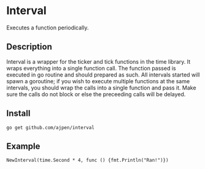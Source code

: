 # Interval

Executes a function periodically. 


## Description

Interval is a wrapper for the ticker and tick functions in the time library. It wraps everything into a single function call.
The function passed is executed in go routine and should prepared as such. All intervals started will spawn a goroutine; 
if you wish to execute multiple functions at the same intervals, you should wrap the calls into a single function and pass it.
Make sure the calls do not block or else the preceeding calls will be delayed.


## Install

`go get github.com/ajpen/interval`


## Example

`NewInterval(time.Second * 4, func () {fmt.Println("Ran!")})`
